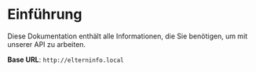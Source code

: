 # Einführung

Diese Dokumentation enthält alle Informationen, die Sie benötigen, um mit unserer API zu arbeiten.

<aside>
    <strong>Base URL</strong>: <code>http://elterninfo.local</code>
</aside>



